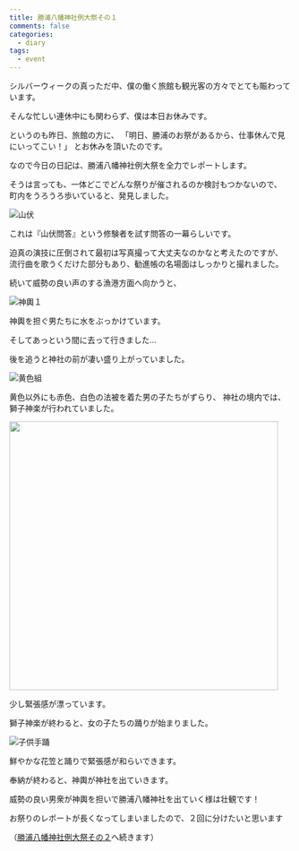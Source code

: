 ```yaml
---
title: 勝浦八幡神社例大祭その１
comments: false
categories:
  - diary
tags:
  - event
---
```


シルバーウィークの真っただ中、僕の働く旅館も観光客の方々でとても賑わっています。

そんな忙しい連休中にも関わらず、僕は本日お休みです。

というのも昨日、旅館の方に、
「明日、勝浦のお祭があるから、仕事休んで見にいってこい！」
とお休みを頂いたのです。

なので今日の日記は、勝浦八幡神社例大祭を全力でレポートします。

そうは言っても、一体どこでどんな祭りが催されるのか検討もつかないので、
町内をうろうろ歩いていると、発見しました。

![山伏][1]

これは『山伏問答』という修験者を試す問答の一幕らしいです。

迫真の演技に圧倒されて最初は写真撮って大丈夫なのかなと考えたのですが、
流行曲を歌うくだけた部分もあり、勧進帳の名場面はしっかりと撮れました。

続いて威勢の良い声のする漁港方面へ向かうと、

![神輿１][2]

神輿を担ぐ男たちに水をぶっかけています。

そしてあっという間に去って行きました…

後を追うと神社の前が凄い盛り上がっていました。

![黄色組][3]

黄色以外にも赤色、白色の法被を着た男の子たちがずらり、
神社の境内では、獅子神楽が行われていました。

<img src="/img/uploads/2009/09/katsuura-hachiman-fes-1-4.jpg" width="480" />

少し緊張感が漂っています。

獅子神楽が終わると、女の子たちの踊りが始まりました。

![子供手踊][5]

鮮やかな花笠と踊りで緊張感が和らいできます。

奉納が終わると、神輿が神社を出ていきます。

威勢の良い男衆が神輿を担いで勝浦八幡神社を出ていく様は壮観です！

お祭りのレポートが長くなってしまいましたので、２回に分けたいと思います

（[勝浦八幡神社例大祭その２][6]へ続きます）

[1]: /img/uploads/2009/09/katsuura-hachiman-fes-1-1.jpg
[2]: /img/uploads/2009/09/katsuura-hachiman-fes-1-2.jpg
[3]: /img/uploads/2009/09/katsuura-hachiman-fes-1-3.jpg
[5]: /img/uploads/2009/09/katsuura-hachiman-fes-1-5.jpg
[6]: /diary/katsuura-hachiman-fes-2.html "勝浦八幡神社例大祭その２"

